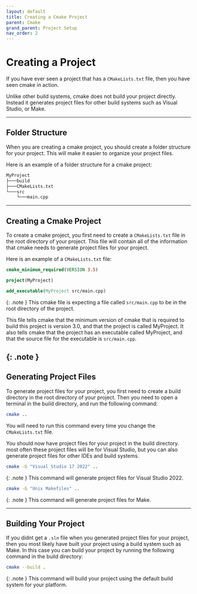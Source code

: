 ```yaml
---
layout: default
title: Creating a Cmake Project
parent: Cmake
grand_parent: Project Setup
nav_order: 2
---
```


# Creating a Project

If you have ever seen a project that has a `CMakeLists.txt` file, then you have seen cmake in action.

Unlike other build systems, cmake does not build your project directly. Instead it generates project files for other build systems such as Visual Studio, or Make.

---

## Folder Structure

When you are creating a cmake project, you should create a folder structure for your project. This will make it easier to organize your project files.

Here is an example of a folder structure for a cmake project:

```xml
MyProject
├───build
├───CMakeLists.txt
└───src
    └───main.cpp
```


---

## Creating a Cmake Project

To create a cmake project, you first need to create a `CMakeLists.txt` file in the root directory of your project. This file will contain all of the information that cmake needs to generate project files for your project.

Here is an example of a `CMakeLists.txt` file:

```cmake
cmake_minimum_required(VERSION 3.5)

project(MyProject)

add_executable(MyProject src/main.cpp)
```

{: .note }
This cmake file is expecting a file called `src/main.cpp` to be in the root directory of the project.

This file tells cmake that the minimum version of cmake that is required to build this project is version 3.0, and that the project is called MyProject. It also tells cmake that the project has an executable called MyProject, and that the source file for the executable is `src/main.cpp`.

{: .note }
---

## Generating Project Files

To generate project files for your project, you first need to create a build directory in the root directory of your project. Then you need to open a terminal in the build directory, and run the following command:

```bash
cmake ..
```

You will need to run this command every time you change the `CMakeLists.txt` file.

You should now have project files for your project in the build directory. most often these project files will be for Visual Studio, but you can also generate project files for other IDEs and build systems.

```bash
cmake -G "Visual Studio 17 2022" ..
```

{: .note }
This command will generate project files for Visual Studio 2022.

```bash
cmake -G "Unix Makefiles" ..
```

{: .note }
This command will generate project files for Make.

---

## Building Your Project

If you didnt get a `.sln` file when you generated project files for your project, then you most likely have built your project using a build system such as Make. In this case you can build your project by running the following command in the build directory:

```bash
cmake --build .
```

{: .note }
This command will build your project using the default build system for your platform.
